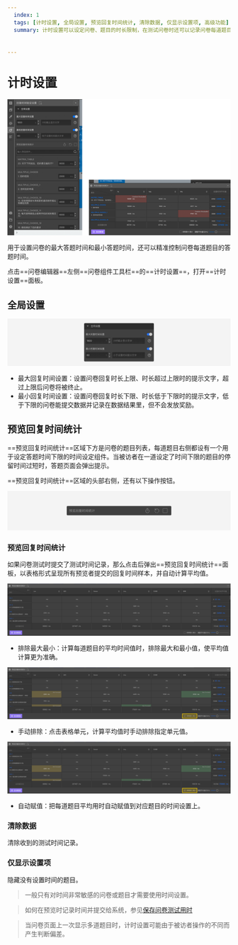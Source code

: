 ```yaml
---
  index: 1
  tags: [计时设置, 全局设置, 预览回复时间统计, 清除数据, 仅显示设置项, 高级功能]
  summary: 计时设置可以设定问卷、题目的时长限制，在测试问卷时还可以记录问卷每道题目上的用时数据，并提供优化建议。


---
```







# 计时设置

<img src='./assets/05timeSetting/time-kit.png'>

用于设置问卷的最大答题时间和最小答题时间，还可以精准控制问卷每道题目的答题时间。

点击==问卷编辑器==左侧==问卷组件工具栏==的==计时设置==，打开==计时设置==面板。

## 全局设置

<img src='./assets/05timeSetting/global.png'>

+ 最大回复时间设置：设置问卷回复时长上限、时长超过上限时的提示文字，超过上限后问卷将被终止。
+ 最小回复时间设置：设置问卷回复时长下限、时长低于下限时的提示文字，低于下限的问卷能提交数据并记录在数据结果里，但不会发放奖励。
  
## 预览回复时间统计
==预览回复时间统计==区域下方是问卷的题目列表，每道题目右侧都设有一个用于设定答题时间下限的时间设定组件。当被访者在一道设定了时间下限的题目的停留时间过短时，答题页面会弹出提示。

==预览回复时间统计==区域的头部右侧，还有以下操作按钮。

<img src='./assets/05timeSetting/tools.png'>

### 预览回复时间统计
如果问卷测试时提交了测试时间记录，那么点击后弹出==预览回复时间统计==面板，以表格形式呈现所有预览者提交的回复时间样本，并自动计算平均值。
  
<img src='./assets/05timeSetting/normal.png'>

+ 排除最大最小：计算每道题目的平均时间值时，排除最大和最小值，使平均值计算更为准确。
  
<img src='./assets/05timeSetting/exclude.png'>

+ 手动排除：点击表格单元，计算平均值时手动排除指定单元值。

<img src='./assets/05timeSetting/exclude.png'>

+ 自动赋值：把每道题目平均用时自动赋值到对应题目的时间设置上。

### 清除数据
清除收到的测试时间记录。

### 仅显示设置项
隐藏没有设置时间的题目。

> 一般只有对时间非常敏感的问卷或题目才需要使用时间设置。

> 如何在预览时记录时间并提交给系统，参见[保存问卷测试用时](../06preview/05saveTestTotalTime.md#保存问卷测试用时)

> 当问卷页面上一次显示多道题目时，计时设置可能由于被访者操作的不同而产生判断偏差。

